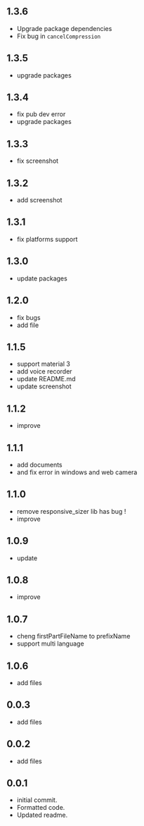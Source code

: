 ## 1.3.6

* Upgrade package dependencies
* Fix bug in `cancelCompression`

## 1.3.5

* upgrade packages

## 1.3.4

* fix pub dev error
* upgrade packages

## 1.3.3

* fix screenshot

## 1.3.2

* add screenshot

## 1.3.1

* fix platforms support

## 1.3.0

* update packages

## 1.2.0

* fix bugs
* add file

## 1.1.5

* support material 3
* add voice recorder
* update README.md
* update screenshot

## 1.1.2

* improve

## 1.1.1

* add documents
* and fix error in windows and web camera

## 1.1.0

* remove responsive_sizer lib has bug !
* improve

## 1.0.9

* update

## 1.0.8

* improve

## 1.0.7

* cheng firstPartFileName to prefixName
* support multi language

## 1.0.6

* add files

## 0.0.3

* add files

## 0.0.2

* add files

## 0.0.1

* initial commit.
* Formatted code.
* Updated readme.